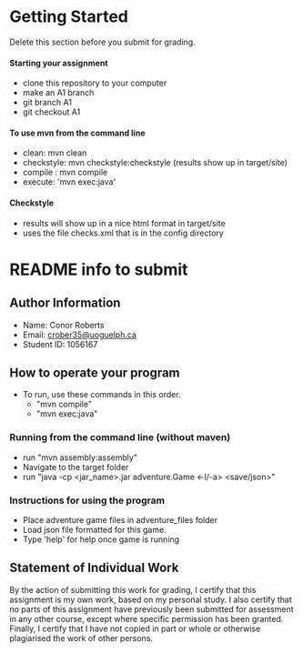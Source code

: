 # Getting Started
Delete this section before you submit for grading.

#### Starting your assignment

* clone this repository to your computer
* make an A1 branch
 * git branch A1
 * git checkout A1

#### To use mvn from the command line
* clean:  mvn clean
* checkstyle: mvn checkstyle:checkstyle  (results show up in target/site)
* compile : mvn compile
* execute: 'mvn exec:java'

#### Checkstyle
 * results will show up in a nice html format in target/site
 * uses the file checks.xml that is in the config directory

# README info to submit

## Author Information

* Name: Conor Roberts
* Email: crober35@uoguelph.ca
* Student ID: 1056167



## How to operate your program
* To run, use these commands in this order.
    * "mvn compile"
    * "mvn exec:java"

### Running from the command line (without maven)
* run "mvn assembly:assembly"
* Navigate to the target folder
* run "java -cp <jar_name>.jar adventure.Game <-l/-a> <save/json>"

### Instructions for using the program
* Place adventure game files in adventure_files folder
* Load json file formatted for this game.
* Type 'help' for help once game is running


## Statement of Individual Work

By the action of submitting this work for grading, I certify that this assignment is my own work, based on my personal study.  I also certify that no parts of this assignment have previously been submitted for assessment in any other course, except where specific permission has been granted.  Finally, I certify that I have not copied in part or whole  or otherwise plagiarised the work of other persons.
